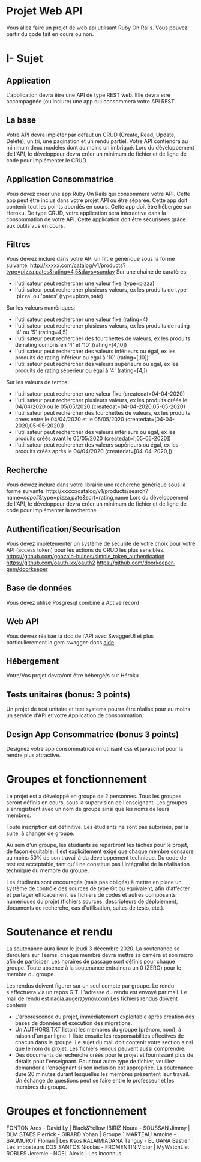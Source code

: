 # Projet Web API

Vous allez faire un projet de web api utilisant Ruby On Rails.
Vous pouvez partir du code fait en cours ou non.

# I- Sujet

## Application

L'application devra être une API de type REST web. Elle devra etre accompagnée (ou inclure) une app qui consommera votre API REST.

## La base

Votre API devra impléter par défaut un CRUD (Create, Read, Update, Delete), un tri, une pagination et un rendu partiel.
Votre API contiendra au minimum deux modeles dont au moins un imbriqué.
Lors du développement de l'API, le développeur devra créer un minimum de fichier et de ligne de code pour implémenter le CRUD.

## Application Consommatrice
Vous devez creer une app Ruby On Rails qui consommera votre API. Cette app peut être inclus dans votre projet API ou être séparée. Cette app doit contenir tout les points abordés en cours. Cette app doit être hébergée sur Heroku.
De type CRUD, votre application sera interactive dans la consommation de votre API. Cette application doit être sécurisées grâce aux outils vus en cours.

## Filtres
Vous devrez inclure dans votre API un filtre générique sous la forme suivante: http://xxxxx.com/catalog/v1/products?type=pizza,pates&rating=4,5&days=sunday
Sur une chaine de caratères:
- l'utilisateur peut rechercher une valeur fixe (type=pizza)
- l'utilisateur peut rechercher plusieurs valeurs,  ex les produits de type 'pizza' ou 'pates' (type=pizza,pate)

Sur les valeurs numériques:
- l'utilisateur peut rechercher une valeur fixe (rating=4)
- l'utilisateur peut rechercher plusieurs valeurs,  ex les produits de rating '4' ou '5' (rating=4,5)
- l'utilisateur peut rechercher des fourchettes de valeurs,  ex les produits de rating compris en '4' et '10' (rating=[4,10])
- l'utilisateur peut rechercher des valeurs inférieurs ou égal,  ex les produits de rating inférieur ou egal à '10' (rating=[,10])
- l'utilisateur peut rechercher des valeurs supérieurs ou égal,  ex les produits de rating séperieur ou égal à '4' (rating=[4,])

Sur les valeurs de temps:
- l'utilisateur peut rechercher une valeur fixe (createdat=04-04-2020)
- l'utilisateur peut rechercher plusieurs valeurs,  ex les produits créés le 04/04/2020 ou le 05/05/2020 (createdat=04-04-2020,05-05-2020)
- l'utilisateur peut rechercher des fourchettes de valeurs,  ex les produits créés entre le 04/04/2020 et le 05/05/2020 (createdat=[04-04-2020,05-05-2020])
- l'utilisateur peut rechercher des valeurs inférieurs ou égal,  ex les produits créés avant le 05/05/2020 (createdat=[,05-05-2020])
- l'utilisateur peut rechercher des valeurs supérieurs ou égal,  ex les produits créés après le 04/04/2020 (createdat=[04-04-2020,])

## Recherche
Vous devrez inclure dans votre librairie une recherche générique sous la forme suivante: http://xxxxx/catalog/v1/products/search?name=*napoli*&type=pizza,pate&sort=rating,name
Lors du développement de l'API, le développeur devra créer un minimum de fichier et de ligne de code pour implémenter la recherche.

## Authentification/Securisation
Vous devez implétementer un système de sécurité de votre choix pour votre API (access token) pour les actions du CRUD les plus sensibles.
https://github.com/gonzalo-bulnes/simple_token_authentication
https://github.com/oauth-xx/oauth2
https://github.com/doorkeeper-gem/doorkeeper

## Base de données
Vous devez utilisé Posgresql combiné à Active record

## Web API
Vous devrez réaliser la doc de l'API avec SwaggerUI et plus particulierement la gem swagger-docs [aide](https://github.com/richhollis/swagger-docs)

## Hébergement
Votre/Vos projet devra/ont être hébergé/s sur Héroku


## Tests unitaires (bonus: 3 points)
Un projet de test unitaire et test systems pourra être réalisé pour au moins un service d'API et votre Application de consommation.

## Design App Consommatrice (bonus 3 points)
Designez votre app consommatrice en utilisant css et javascript pour la rendre plus attractive.


# Groupes et fonctionnement

Le projet est a développé en groupe de 2 personnes.
Tous les groupes seront définis en cours, sous la supervision de l'enseignant. Les groupes s'enregistrent avec un nom de groupe ainsi que les noms de leurs membres.

Toute inscription est définitive.  Les étudiants ne sont pas autorisés, par la suite, à changer de groupe.

Au sein d'un groupe, les étudiants se répartiront les tâches pour le projet, de façon équitable.  Il est explicitement exigé que chaque membre consacre au moins 50% de son travail à du développement technique. Du code de test est acceptable, tant qu'il ne constitue pas l'intégralité de la réalisation technique du membre du groupe.

Les étudiants sont encouragés (mais pas obligés) à mettre en place un système de contrôle des sources de type Git ou équivalent, afin d'affecter et partager efficacement les fichiers de codes et autres composants numériques du projet (fichiers sources, descripteurs de déploiement, documents de recherche, cas d'utilisation, suites de tests, etc.).

# Soutenance et rendu

La soutenance aura lieux le jeudi 3 décembre 2020.
La soutenance se déroulera sur Teams, chaque membre devra mettre sa caméra et son micro afin de participer.
Les horaires de passage sont définis pour chaque groupe.
Toute absence à la soutenance entrainera un 0 (ZERO) pour le membre du groupe.

Les rendus doivent figurer sur un seul compte par groupe.
Le rendu s'effectuera via un repos GIT. L'adresse du rendu est envoyé par mail.
Le mail de rendu est nadia.auger@ynov.com
Les fichiers rendus doivent contenir
  - L'arborescence du projet, immédiatement exploitable après création des bases de données et exécution des migrations.
  - Un AUTHORS.TXT listant les membres du groupe (prénom, nom), à raison d'un par ligne.  Il liste ensuite les responsabilités effectives de chacun dans le groupe.
Le sujet du mail doit contenir votre section ainsi que le nom du projet.
Les fichiers rendus peuvent aussi comprendre:
  - Des documents de recherche créés pour le projet et fournissant plus de détails pour l'enseignant.
Pour tout autre type de fichier, veuillez demander à l'enseignant si son inclusion est appropriée.
La soutenance dure 20 minutes durant lesquelles les membres présentent leur travail. Un échange de questions peut se faire entre le professeur et les membres du groupe.

# Groupes et fonctionnement
FONTON Aros - David Ly | Black&Yellow
IBIRIZ Noura - SOUSSAN Jimmy | DLM
STAES Pierrick - GIRARD Yohan | Groupe 1
MARTEAU Antoine - SAUMUROT Florian | Les Ksos
RALAIMIADANA Tanguy - EL GANA Bastien | Les imposteurs
DOS SANTOS Nicolas - FROMENTIN Victor | MyWatchList
ROBLES Jeremie - NOEL Alexis | Les inconnus
